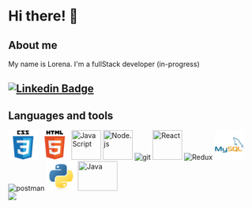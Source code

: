 # Hi there! 👋


## About me
My name is Lorena. I'm a fullStack developer (in-progress)

[![Linkedin Badge](https://img.shields.io/badge/-LorenaP-000000?style=flat-square&logo=Linkedin&logoColor=white&link=https://www.linkedin.com/in/LorenaPerezEscobar)](https://www.linkedin.com/in/LorenaPerezEscobar)
--
## Languages and tools
<div>
<img src="https://raw.githubusercontent.com/devicons/devicon/master/icons/css3/css3-original-wordmark.svg" alt="css3" width="60" height="60" title="CSS"/> 
<img src="https://raw.githubusercontent.com/devicons/devicon/master/icons/html5/html5-original-wordmark.svg" alt="html5" width="60" height="60" title="HTML"/>
<img src="https://cdn4.iconfinder.com/data/icons/logos-and-brands/512/187_Js_logo_logos-512.png" width='60' height="60"  title='JavaScript'   />
<img src="https://cdn4.iconfinder.com/data/icons/logos-and-brands/512/233_Node_Js_logo-1024.png" width='60'height="60" title='Node.js'  /> 
<img src="https://www.vectorlogo.zone/logos/git-scm/git-scm-icon.svg" alt="git" width="60" height="60" title="Git"/> 
<img src="https://upload.wikimedia.org/wikipedia/commons/thumb/4/47/React.svg/1200px-React.svg.png" width="60" height="60" title="React" />
<img src="https://pics.freeicons.io/uploads/icons/png/9818154791551942292-512.png" width='60'  title='Redux'  />
<img src="https://raw.githubusercontent.com/devicons/devicon/master/icons/mysql/mysql-original-wordmark.svg" alt="mysql" width="60" height="60" title="MySQL"/> 
<img src="https://www.vectorlogo.zone/logos/getpostman/getpostman-icon.svg" alt="postman" width="60" height="60" title="Postman"/> 
<img src="https://raw.githubusercontent.com/devicons/devicon/master/icons/python/python-original.svg" alt="python" width="60" height="60" title="Python"/> 
<img src="https://1000marcas.net/wp-content/uploads/2020/11/Java-logo.png" width="80" height="60" title="Java" />
</div>
<img src = "https://github-readme-stats.vercel.app/api/top-langs/?username=lorepe&layout=compact&theme=dark&hide=html,SCSS,CSS">
